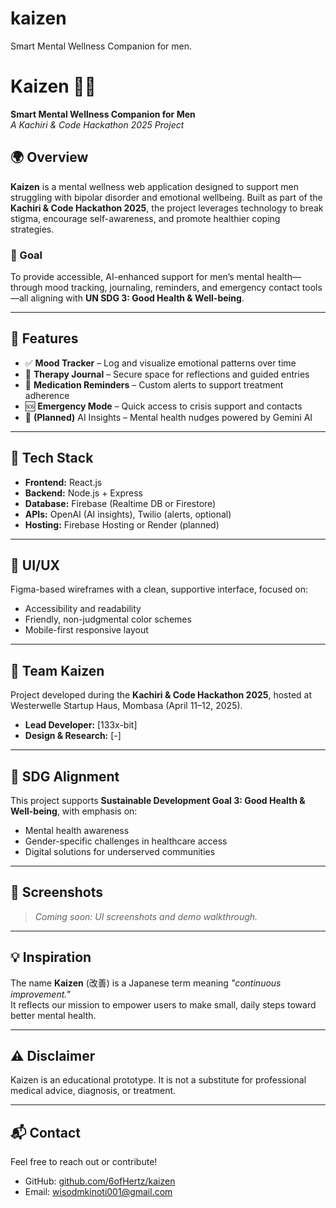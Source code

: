 # kaizen
Smart Mental Wellness Companion for men. 
# Kaizen 🧠✨  
**Smart Mental Wellness Companion for Men**  
_A Kachiri & Code Hackathon 2025 Project_

## 🌍 Overview

**Kaizen** is a mental wellness web application designed to support men struggling with bipolar disorder and emotional wellbeing. Built as part of the **Kachiri & Code Hackathon 2025**, the project leverages technology to break stigma, encourage self-awareness, and promote healthier coping strategies.

### 🎯 Goal
To provide accessible, AI-enhanced support for men’s mental health—through mood tracking, journaling, reminders, and emergency contact tools—all aligning with **UN SDG 3: Good Health & Well-being**.

---

## 🚀 Features

- ✅ **Mood Tracker** – Log and visualize emotional patterns over time  
- 📝 **Therapy Journal** – Secure space for reflections and guided entries  
- 🔔 **Medication Reminders** – Custom alerts to support treatment adherence  
- 🆘 **Emergency Mode** – Quick access to crisis support and contacts  
- 🤖 **(Planned)** AI Insights – Mental health nudges powered by Gemini AI

---

## 🧱 Tech Stack

- **Frontend:** React.js  
- **Backend:** Node.js + Express  
- **Database:** Firebase (Realtime DB or Firestore)  
- **APIs:** OpenAI (AI insights), Twilio (alerts, optional)  
- **Hosting:** Firebase Hosting or Render (planned)

---

## 🎨 UI/UX

Figma-based wireframes with a clean, supportive interface, focused on:
- Accessibility and readability  
- Friendly, non-judgmental color schemes  
- Mobile-first responsive layout

---

## 👥 Team Kaizen

Project developed during the **Kachiri & Code Hackathon 2025**, hosted at Westerwelle Startup Haus, Mombasa (April 11–12, 2025).

- **Lead Developer:** [133x-bit]  
- **Design & Research:** [-]

---

## 📌 SDG Alignment

This project supports **Sustainable Development Goal 3: Good Health & Well-being**, with emphasis on:

- Mental health awareness  
- Gender-specific challenges in healthcare access  
- Digital solutions for underserved communities

---

## 📸 Screenshots

> _Coming soon: UI screenshots and demo walkthrough._

---

## 💡 Inspiration

The name **Kaizen** (改善) is a Japanese term meaning _"continuous improvement."_  
It reflects our mission to empower users to make small, daily steps toward better mental health.

---

## ⚠️ Disclaimer

Kaizen is an educational prototype. It is not a substitute for professional medical advice, diagnosis, or treatment.

---

## 📬 Contact

Feel free to reach out or contribute!

- GitHub: [github.com/6ofHertz/kaizen](https://github.com/6ofHertz/kaizen)  
- Email: [wisodmkinoti001@gmail.com](mailto:wisodmkinoti001@gmail.com)  
